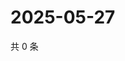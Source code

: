 # 2025-05-27

共 0 条

<!-- BEGIN ZHIHUQUESTIONS -->
<!-- 最后更新时间 Tue May 27 2025 13:12:06 GMT+0800 (China Standard Time) -->

<!-- END ZHIHUQUESTIONS -->
